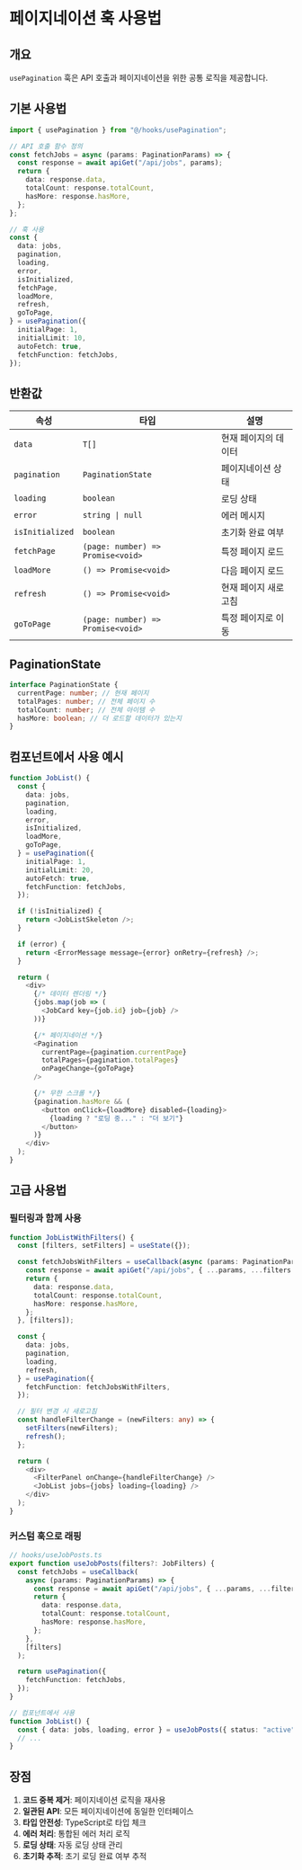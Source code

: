 # 페이지네이션 훅 사용법

## 개요

`usePagination` 훅은 API 호출과 페이지네이션을 위한 공통 로직을 제공합니다.

## 기본 사용법

```typescript
import { usePagination } from "@/hooks/usePagination";

// API 호출 함수 정의
const fetchJobs = async (params: PaginationParams) => {
  const response = await apiGet("/api/jobs", params);
  return {
    data: response.data,
    totalCount: response.totalCount,
    hasMore: response.hasMore,
  };
};

// 훅 사용
const {
  data: jobs,
  pagination,
  loading,
  error,
  isInitialized,
  fetchPage,
  loadMore,
  refresh,
  goToPage,
} = usePagination({
  initialPage: 1,
  initialLimit: 10,
  autoFetch: true,
  fetchFunction: fetchJobs,
});
```

## 반환값

| 속성            | 타입                              | 설명                 |
| --------------- | --------------------------------- | -------------------- |
| `data`          | `T[]`                             | 현재 페이지의 데이터 |
| `pagination`    | `PaginationState`                 | 페이지네이션 상태    |
| `loading`       | `boolean`                         | 로딩 상태            |
| `error`         | `string \| null`                  | 에러 메시지          |
| `isInitialized` | `boolean`                         | 초기화 완료 여부     |
| `fetchPage`     | `(page: number) => Promise<void>` | 특정 페이지 로드     |
| `loadMore`      | `() => Promise<void>`             | 다음 페이지 로드     |
| `refresh`       | `() => Promise<void>`             | 현재 페이지 새로고침 |
| `goToPage`      | `(page: number) => Promise<void>` | 특정 페이지로 이동   |

## PaginationState

```typescript
interface PaginationState {
  currentPage: number; // 현재 페이지
  totalPages: number; // 전체 페이지 수
  totalCount: number; // 전체 아이템 수
  hasMore: boolean; // 더 로드할 데이터가 있는지
}
```

## 컴포넌트에서 사용 예시

```typescript
function JobList() {
  const {
    data: jobs,
    pagination,
    loading,
    error,
    isInitialized,
    loadMore,
    goToPage,
  } = usePagination({
    initialPage: 1,
    initialLimit: 20,
    autoFetch: true,
    fetchFunction: fetchJobs,
  });

  if (!isInitialized) {
    return <JobListSkeleton />;
  }

  if (error) {
    return <ErrorMessage message={error} onRetry={refresh} />;
  }

  return (
    <div>
      {/* 데이터 렌더링 */}
      {jobs.map(job => (
        <JobCard key={job.id} job={job} />
      ))}

      {/* 페이지네이션 */}
      <Pagination
        currentPage={pagination.currentPage}
        totalPages={pagination.totalPages}
        onPageChange={goToPage}
      />

      {/* 무한 스크롤 */}
      {pagination.hasMore && (
        <button onClick={loadMore} disabled={loading}>
          {loading ? "로딩 중..." : "더 보기"}
        </button>
      )}
    </div>
  );
}
```

## 고급 사용법

### 필터링과 함께 사용

```typescript
function JobListWithFilters() {
  const [filters, setFilters] = useState({});

  const fetchJobsWithFilters = useCallback(async (params: PaginationParams) => {
    const response = await apiGet("/api/jobs", { ...params, ...filters });
    return {
      data: response.data,
      totalCount: response.totalCount,
      hasMore: response.hasMore,
    };
  }, [filters]);

  const {
    data: jobs,
    pagination,
    loading,
    refresh,
  } = usePagination({
    fetchFunction: fetchJobsWithFilters,
  });

  // 필터 변경 시 새로고침
  const handleFilterChange = (newFilters: any) => {
    setFilters(newFilters);
    refresh();
  };

  return (
    <div>
      <FilterPanel onChange={handleFilterChange} />
      <JobList jobs={jobs} loading={loading} />
    </div>
  );
}
```

### 커스텀 훅으로 래핑

```typescript
// hooks/useJobPosts.ts
export function useJobPosts(filters?: JobFilters) {
  const fetchJobs = useCallback(
    async (params: PaginationParams) => {
      const response = await apiGet("/api/jobs", { ...params, ...filters });
      return {
        data: response.data,
        totalCount: response.totalCount,
        hasMore: response.hasMore,
      };
    },
    [filters]
  );

  return usePagination({
    fetchFunction: fetchJobs,
  });
}

// 컴포넌트에서 사용
function JobList() {
  const { data: jobs, loading, error } = useJobPosts({ status: "active" });
  // ...
}
```

## 장점

1. **코드 중복 제거**: 페이지네이션 로직을 재사용
2. **일관된 API**: 모든 페이지네이션에 동일한 인터페이스
3. **타입 안전성**: TypeScript로 타입 체크
4. **에러 처리**: 통합된 에러 처리 로직
5. **로딩 상태**: 자동 로딩 상태 관리
6. **초기화 추적**: 초기 로딩 완료 여부 추적
